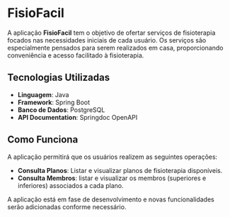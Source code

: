 # FisioFacil

A aplicação **FisioFacil** tem o objetivo de ofertar serviços de fisioterapia focados nas necessidades iniciais de cada usuário. Os serviços são especialmente pensados para serem realizados em casa, proporcionando conveniência e acesso facilitado à fisioterapia.

## Tecnologias Utilizadas

- **Linguagem**: Java
- **Framework**: Spring Boot
- **Banco de Dados**: PostgreSQL
- **API Documentation**: Springdoc OpenAPI

## Como Funciona

A aplicação permitirá que os usuários realizem as seguintes operações:

- **Consulta Planos**: Listar e visualizar planos de fisioterapia disponíveis.
- **Consulta Membros**: listar e visualizar os membros (superiores e inferiores) associados a cada plano.

A aplicação está em fase de desenvolvimento e novas funcionalidades serão adicionadas conforme necessário.


